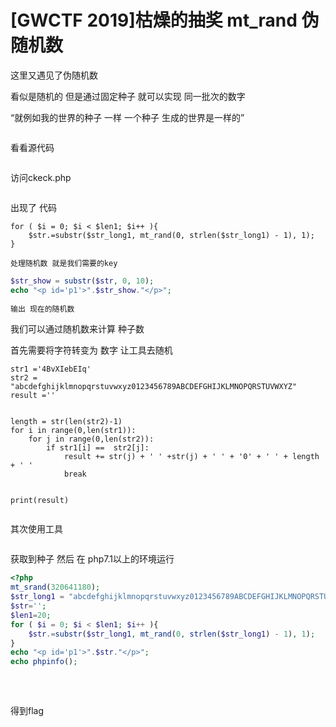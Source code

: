 # [GWCTF 2019]枯燥的抽奖 mt_rand 伪随机数

这里又遇见了伪随机数

看似是随机的 但是通过固定种子 就可以实现 同一批次的数字



“就例如我的世界的种子 一样 一个种子 生成的世界是一样的”



<img src="https://i-blog.csdnimg.cn/blog_migrate/5c6f82248ab3d90bbd7b252af444dfdc.png" alt="" style="max-height:539px; box-sizing:content-box;" />


看看源代码



<img src="https://i-blog.csdnimg.cn/blog_migrate/a800f736af13410865ea9e0a222da653.png" alt="" style="max-height:679px; box-sizing:content-box;" />


访问ckeck.php



<img src="https://i-blog.csdnimg.cn/blog_migrate/345d94bbad2ddc001402c32691633413.png" alt="" style="max-height:622px; box-sizing:content-box;" />


出现了 代码

```cobol
for ( $i = 0; $i < $len1; $i++ ){
    $str.=substr($str_long1, mt_rand(0, strlen($str_long1) - 1), 1);       
} 
 
处理随机数 就是我们需要的key
```

```php
$str_show = substr($str, 0, 10);
echo "<p id='p1'>".$str_show."</p>"; 
 
输出 现在的随机数
```

我们可以通过随机数来计算 种子数

首先需要将字符转变为 数字 让工具去随机

```cobol
str1 ='4BvXIebEIq'
str2 = "abcdefghijklmnopqrstuvwxyz0123456789ABCDEFGHIJKLMNOPQRSTUVWXYZ"
result =''
 
 
length = str(len(str2)-1)
for i in range(0,len(str1)):
    for j in range(0,len(str2)):
        if str1[i] ==  str2[j]:
            result += str(j) + ' ' +str(j) + ' ' + '0' + ' ' + length + ' '
            break
 
 
print(result)
 
```

其次使用工具



<img src="https://i-blog.csdnimg.cn/blog_migrate/f3908fe3e00996380ba2967dce49e76b.png" alt="" style="max-height:212px; box-sizing:content-box;" />


获取到种子 然后 在 php7.1以上的环境运行

```php
<?php
mt_srand(320641180);
$str_long1 = "abcdefghijklmnopqrstuvwxyz0123456789ABCDEFGHIJKLMNOPQRSTUVWXYZ";
$str='';
$len1=20;
for ( $i = 0; $i < $len1; $i++ ){
    $str.=substr($str_long1, mt_rand(0, strlen($str_long1) - 1), 1);       
}
echo "<p id='p1'>".$str."</p>";
echo phpinfo();
 
```



<img src="https://i-blog.csdnimg.cn/blog_migrate/9ffdb57a5997d603a67a14be3e4c22b3.png" alt="" style="max-height:385px; box-sizing:content-box;" />




<img src="https://i-blog.csdnimg.cn/blog_migrate/77b7881c31fb390f8211e436dd47001d.png" alt="" style="max-height:611px; box-sizing:content-box;" />


得到flag